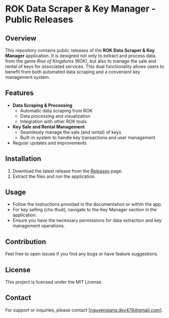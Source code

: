 # ROK Data Scraper & Key Manager - Public Releases

## Overview
This repository contains public releases of the **ROK Data Scraper & Key Manager** application. It is designed not only to extract and process data from the game *Rise of Kingdoms (ROK)*, but also to manage the sale and rental of keys for associated services. This dual functionality allows users to benefit from both automated data scraping and a convenient key management system.

## Features
- **Data Scraping & Processing**
  - Automatic data scraping from ROK
  - Data processing and visualization
  - Integration with other ROK tools
- **Key Sale and Rental Management**
  - Seamlessly manage the sale (and rental) of keys
  - Built-in system to handle key transactions and user management
- Regular updates and improvements

## Installation
1. Download the latest release from the [Releases](https://github.com/bingii98/ROK-DataScraper-App/releases) page.
2. Extract the files and run the application.

## Usage
- Follow the instructions provided in the documentation or within the app.
- For key selling (cho thuê), navigate to the Key Manager section in the application.
- Ensure you have the necessary permissions for data extraction and key management operations.

## Contribution
Feel free to open issues if you find any bugs or have feature suggestions.

## License
This project is licensed under the MIT License.

## Contact
For support or inquiries, please contact [nguyengiang.dev476@gmail.com].
